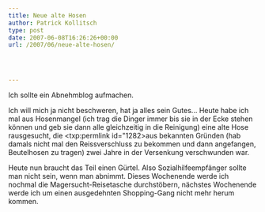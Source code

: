 ```yaml
---
title: Neue alte Hosen
author: Patrick Kollitsch
type: post
date: 2007-06-08T16:26:26+00:00
url: /2007/06/neue-alte-hosen/




---
```

Ich sollte ein Abnehmblog aufmachen.

Ich will mich ja nicht beschweren, hat ja alles sein Gutes... Heute habe ich mal aus Hosenmangel (ich trag die Dinger immer bis sie in der Ecke stehen können und geb sie dann alle gleichzeitig in die Reinigung) eine alte Hose rausgesucht, die <txp:permlink id="1282>aus bekannten Gründen</a> (hab damals nicht mal den Reissverschluss zu bekommen und dann angefangen, Beutelhosen zu tragen) zwei Jahre in der Versenkung verschwunden war. 

Heute nun braucht das Teil einen Gürtel. Also Sozialhilfeempfänger sollte man nicht sein, wenn man abnimmt. Dieses Wochenende werde ich nochmal die Magersucht-Reisetasche durchstöbern, nächstes Wochenende werde ich um einen ausgedehnten Shopping-Gang nicht mehr herum kommen.